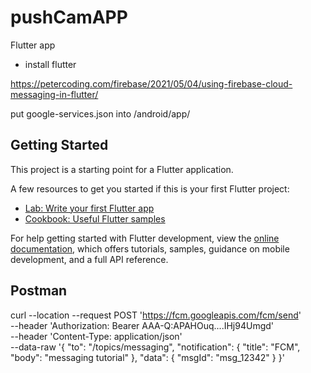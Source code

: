 # pushCamAPP

Flutter app

- install flutter


https://petercoding.com/firebase/2021/05/04/using-firebase-cloud-messaging-in-flutter/

put google-services.json into /android/app/

## Getting Started

This project is a starting point for a Flutter application.

A few resources to get you started if this is your first Flutter project:

- [Lab: Write your first Flutter app](https://docs.flutter.dev/get-started/codelab)
- [Cookbook: Useful Flutter samples](https://docs.flutter.dev/cookbook)

For help getting started with Flutter development, view the
[online documentation](https://docs.flutter.dev/), which offers tutorials,
samples, guidance on mobile development, and a full API reference.

## Postman

curl --location --request POST 'https://fcm.googleapis.com/fcm/send' \
--header 'Authorization: Bearer AAA-Q:APAHOuq....IHj94Umgd' \
--header 'Content-Type: application/json' \
--data-raw '{
  "to": "/topics/messaging",
  "notification": {
    "title": "FCM",
    "body": "messaging tutorial"
  },
  "data": {
    "msgId": "msg_12342"
  }
}'
